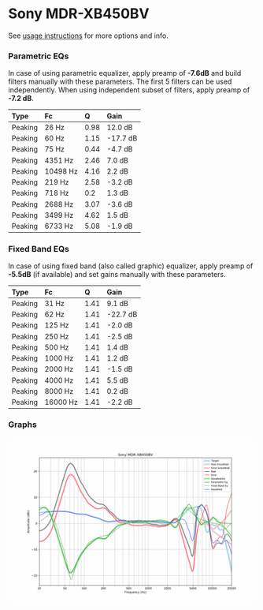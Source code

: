 # Sony MDR-XB450BV
See [usage instructions](https://github.com/jaakkopasanen/AutoEq#usage) for more options and info.

### Parametric EQs
In case of using parametric equalizer, apply preamp of **-7.6dB** and build filters manually
with these parameters. The first 5 filters can be used independently.
When using independent subset of filters, apply preamp of **-7.2 dB**.

| Type    | Fc       |    Q | Gain     |
|:--------|:---------|:-----|:---------|
| Peaking | 26 Hz    | 0.98 | 12.0 dB  |
| Peaking | 60 Hz    | 1.15 | -17.7 dB |
| Peaking | 75 Hz    | 0.44 | -4.7 dB  |
| Peaking | 4351 Hz  | 2.46 | 7.0 dB   |
| Peaking | 10498 Hz | 4.16 | 2.2 dB   |
| Peaking | 219 Hz   | 2.58 | -3.2 dB  |
| Peaking | 718 Hz   | 0.2  | 1.3 dB   |
| Peaking | 2688 Hz  | 3.07 | -3.6 dB  |
| Peaking | 3499 Hz  | 4.62 | 1.5 dB   |
| Peaking | 6733 Hz  | 5.08 | -1.9 dB  |

### Fixed Band EQs
In case of using fixed band (also called graphic) equalizer, apply preamp of **-5.5dB**
(if available) and set gains manually with these parameters.

| Type    | Fc       |    Q | Gain     |
|:--------|:---------|:-----|:---------|
| Peaking | 31 Hz    | 1.41 | 9.1 dB   |
| Peaking | 62 Hz    | 1.41 | -22.7 dB |
| Peaking | 125 Hz   | 1.41 | -2.0 dB  |
| Peaking | 250 Hz   | 1.41 | -2.5 dB  |
| Peaking | 500 Hz   | 1.41 | 1.4 dB   |
| Peaking | 1000 Hz  | 1.41 | 1.2 dB   |
| Peaking | 2000 Hz  | 1.41 | -1.5 dB  |
| Peaking | 4000 Hz  | 1.41 | 5.5 dB   |
| Peaking | 8000 Hz  | 1.41 | 0.2 dB   |
| Peaking | 16000 Hz | 1.41 | -2.2 dB  |

### Graphs
![](./Sony%20MDR-XB450BV.png)
